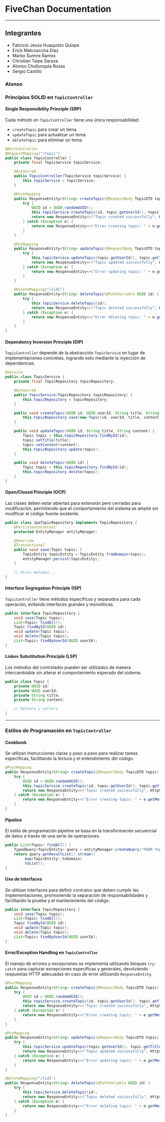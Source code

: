# FiveChan Documentation
___

## Integrantes
- Fabricio Jesús Huaquisto Quispe
- Erick Malcoaccha Diaz
- Marko Sumire Ramos
- Christian Taipe Saraza
- Alonso Chullunquia Rosas
- Sergio Castillo

### Alonso
### Principios SOLID en `TopicController`

#### Single Responsibility Principle (SRP)
Cada método en `TopicController` tiene una única responsabilidad:
- `createTopic` para crear un tema.
- `updateTopic` para actualizar un tema.
- `deleteTopic` para eliminar un tema.

```java
@RestController
@RequestMapping("/topic")
public class TopicController {
    private final TopicService topicService;

    @Autowired
    public TopicController(TopicService topicService) {
        this.topicService = topicService;
    }

    @PostMapping
    public ResponseEntity<String> createTopic(@RequestBody TopicDTO topic) {
        try {
            UUID id = UUID.randomUUID();
            this.topicService.createTopic(id, topic.getUserId(), topic.getTitle(), topic.getContent());
            return new ResponseEntity<>("Topic created successfully", HttpStatus.CREATED);
        } catch (Exception e) {
            return new ResponseEntity<>("Error creating topic: " + e.getMessage(), HttpStatus.INTERNAL_SERVER_ERROR);
        }
    }

    @PutMapping
    public ResponseEntity<String> updateTopic(@RequestBody TopicDTO topic) {
        try {
            this.topicService.updateTopic(topic.getUserId(), topic.getTitle(), topic.getContent());
            return new ResponseEntity<>("Topic updated successfully", HttpStatus.OK);
        } catch (Exception e) {
            return new ResponseEntity<>("Error updating topic: " + e.getMessage(), HttpStatus.INTERNAL_SERVER_ERROR);
        }
    }

    @DeleteMapping("/{id}")
    public ResponseEntity<String> deleteTopic(@PathVariable UUID id) {
        try {
            this.topicService.deleteTopic(id);
            return new ResponseEntity<>("Topic deleted successfully", HttpStatus.OK);
        } catch (Exception e) {
            return new ResponseEntity<>("Error deleting topic: " + e.getMessage(), HttpStatus.INTERNAL_SERVER_ERROR);
        }
    }
}
```

#### Dependency Inversion Principle (DIP)
`TopicController` depende de la abstracción `TopicService` en lugar de implementaciones concretas, logrando esto mediante la inyección de dependencias.

```java
@Service
public class TopicService {
    private final TopicRepository topicRepository;

    @Autowired
    public TopicService(TopicRepository topicRepository) {
        this.topicRepository = topicRepository;
    }

    public void createTopic(UUID id, UUID userId, String title, String content) {
        this.topicRepository.save(new Topic(id, userId, title, content));
    }

    public void updateTopic(UUID id, String title, String content) {
        Topic topic = this.topicRepository.findById(id);
        topic.setTitle(title);
        topic.setContent(content);
        this.topicRepository.update(topic);
    }

    public void deleteTopic(UUID id) {
        Topic topic = this.topicRepository.findById(id);
        this.topicRepository.delete(topic);
    }
}
```

#### Open/Closed Principle (OCP)
Las clases deben estar abiertas para extensión pero cerradas para modificación, permitiendo que el comportamiento del sistema se amplíe sin modificar el código fuente existente.

```java
public class JpaTopicRepository implements TopicRepository {
    @PersistenceContext
    protected EntityManager entityManager;

    @Override
    @Transactional
    public void save(Topic topic) {
        TopicEntity topicEntity = TopicEntity.fromDomain(topic);
        entityManager.persist(topicEntity);
    }

    // Otros métodos...
}
```

#### Interface Segregation Principle (ISP)
`TopicController` tiene métodos específicos y separados para cada operación, evitando interfaces grandes y monolíticas.

```java
public interface TopicRepository {
    void save(Topic topic);
    List<Topic> findAll();
    Topic findById(UUID id);
    void update(Topic topic);
    void delete(Topic topic);
    List<Topic> findByUserId(UUID userId);
}
```

#### Liskov Substitution Principle (LSP)
Los métodos del controlador pueden ser utilizados de manera intercambiable sin alterar el comportamiento esperado del sistema.

```java
public class Topic {
    private UUID id;
    private UUID userId;
    private String title;
    private String content;

    // Getters y setters
}
```

---
### Estilos de Programación en `TopicController`

#### Cookbook
Se utilizan instrucciones claras y paso a paso para realizar tareas específicas, facilitando la lectura y el entendimiento del código.

```java
@PostMapping
public ResponseEntity<String> createTopic(@RequestBody TopicDTO topic) {
    try {
        UUID id = UUID.randomUUID();
        this.topicService.createTopic(id, topic.getUserId(), topic.getTitle(), topic.getContent());
        return new ResponseEntity<>("Topic created successfully", HttpStatus.CREATED);
    } catch (Exception e) {
        return new ResponseEntity<>("Error creating topic: " + e.getMessage(), HttpStatus.INTERNAL_SERVER_ERROR);
    }
}
```

#### Pipeline
El estilo de programación pipeline se basa en la transformación secuencial de datos a través de una serie de operaciones.

```java
public List<Topic> findAll() {
    TypedQuery<TopicEntity> query = entityManager.createQuery("FROM TopicEntity", TopicEntity.class);
    return query.getResultList().stream()
        .map(TopicEntity::toDomain)
        .toList();
}
```

#### Uso de Interfaces
Se utilizan interfaces para definir contratos que deben cumplir las implementaciones, promoviendo la separación de responsabilidades y facilitando la prueba y el mantenimiento del código.

```java
public interface TopicRepository {
    void save(Topic topic);
    List<Topic> findAll();
    Topic findById(UUID id);
    void update(Topic topic);
    void delete(Topic topic);
    List<Topic> findByUserId(UUID userId);
}
```
#### Error/Exception Handling en `TopicController`
El manejo de errores y excepciones se implementa utilizando bloques `try-catch` para capturar excepciones específicas y generales, devolviendo respuestas HTTP adecuadas en caso de error utilizando `ResponseEntity`.

```java
@PostMapping
public ResponseEntity<String> createTopic(@RequestBody TopicDTO topic) {
    try {
        UUID id = UUID.randomUUID();
        this.topicService.createTopic(id, topic.getUserId(), topic.getTitle(), topic.getContent());
        return new ResponseEntity<>("Topic created successfully", HttpStatus.CREATED);
    } catch (Exception e) {
        return new ResponseEntity<>("Error creating topic: " + e.getMessage(), HttpStatus.INTERNAL_SERVER_ERROR);
    }
}

@PutMapping
public ResponseEntity<String> updateTopic(@RequestBody TopicDTO topic) {
    try {
        this.topicService.updateTopic(topic.getUserId(), topic.getTitle(), topic.getContent());
        return new ResponseEntity<>("Topic updated successfully", HttpStatus.OK);
    } catch (Exception e) {
        return new ResponseEntity<>("Error updating topic: " + e.getMessage(), HttpStatus.INTERNAL_SERVER_ERROR);
    }
}

@DeleteMapping("/{id}")
public ResponseEntity<String> deleteTopic(@PathVariable UUID id) {
    try {
        this.topicService.deleteTopic(id);
        return new ResponseEntity<>("Topic deleted successfully", HttpStatus.OK);
    } catch (Exception e) {
        return new ResponseEntity<>("Error deleting topic: " + e.getMessage(), HttpStatus.INTERNAL_SERVER_ERROR);
    }
}
```